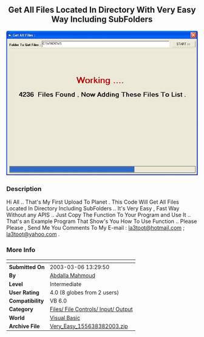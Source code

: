 ﻿<div align="center">

## Get All Files Located In Directory With Very Easy Way Including SubFolders

<img src="PIC200338101144448.jpg">
</div>

### Description

Hi All .. That's My First Upload To Planet . This Code Will Get All Files Located In Directory Including SubFolders .. It's Very Easy , Fast Way Without any APIS .. Just Copy The Function To Your Program and Use It .. That's an Example Program That Show's You How To Use Function .. Please Please , Send Me You Comments To My E-mail : la3toot@hotmail.com ; la3toot@yahoo.com .
 
### More Info
 


<span>             |<span>
---                |---
**Submitted On**   |2003-03-06 13:29:50
**By**             |[Abdalla Mahmoud](https://github.com/Planet-Source-Code/PSCIndex/blob/master/ByAuthor/abdalla-mahmoud.md)
**Level**          |Intermediate
**User Rating**    |4.0 (8 globes from 2 users)
**Compatibility**  |VB 6\.0
**Category**       |[Files/ File Controls/ Input/ Output](https://github.com/Planet-Source-Code/PSCIndex/blob/master/ByCategory/files-file-controls-input-output__1-3.md)
**World**          |[Visual Basic](https://github.com/Planet-Source-Code/PSCIndex/blob/master/ByWorld/visual-basic.md)
**Archive File**   |[Very\_Easy\_155638382003\.zip](https://github.com/Planet-Source-Code/abdalla-mahmoud-get-all-files-located-in-directory-with-very-easy-way-including-subfolders__1-43839/archive/master.zip)








